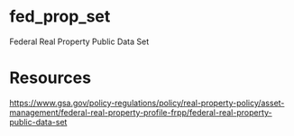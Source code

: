 # fed_prop_set
Federal Real Property Public Data Set


# Resources

https://www.gsa.gov/policy-regulations/policy/real-property-policy/asset-management/federal-real-property-profile-frpp/federal-real-property-public-data-set 
